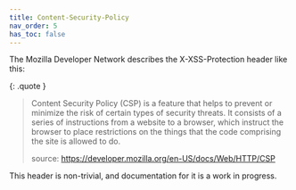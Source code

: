```yaml
---
title: Content-Security-Policy
nav_order: 5
has_toc: false
---
```


The Mozilla Developer Network describes the X-XSS-Protection header like this:

{: .quote }
> Content Security Policy (CSP) is a feature that helps to prevent or minimize the risk of certain types of security threats. It consists of a series of instructions from a website to a browser, which instruct the browser to place restrictions on the things that the code comprising the site is allowed to do.
>
> source: https://developer.mozilla.org/en-US/docs/Web/HTTP/CSP

This header is non-trivial, and documentation for it is a work in progress.
